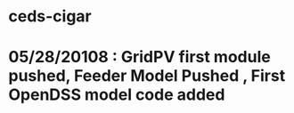 # ceds-cigar
# 05/28/20108 : GridPV first module pushed, Feeder Model Pushed , First OpenDSS model code added 
